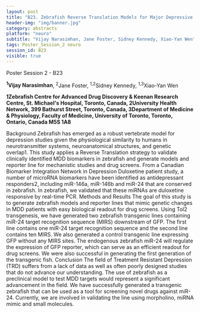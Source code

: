 ```yaml
---
layout: post
title: "B23. Zebrafish Reverse Translation Models for Major Depressive Disorders (MDD)"
header-img: "img/banner.jpg"
category: abstracts
platform: "neuro"
subtitle: "Vijay Narasimhan, Jane Foster, Sidney Kennedy, Xiao-Yan Wen"
tags: Poster_Session_2 neuro
session_id: B23
visible: true
---
```

Poster Session 2 - B23

**<sup>1</sup>Vijay Narasimhan**, <sup>2</sup>Jane Foster, <sup>1,2</sup>Sidney Kennedy, <sup>1,3</sup>Xiao-Yan Wen

__1Zebrafish Centre for Advanced Drug Discovery & Keenan Research Centre, St. Michael's Hospital, Toronto, Canada, 2University Health Network, 399 Bathurst Street, Toronto, Canada, 3Department of Medicine & Physiology, Faculty of Medicine, University of Toronto, Toronto, Ontario, Canada M5S 1A8__

Background
Zebrafish has emerged as a robust vertebrate model for depression studies given the physiological similarity to humans in neurotransmitter systems, neuroanatomical structures, and genetic overlap1. This study applies a Reverse Translation strategy to validate clinically identified MDD biomarkers in zebrafish and generate models and reporter line for mechanistic studies and drug screens. From a Canadian Biomarker Integration Network in Depression Duloxetine patient study, a number of microRNA biomarkers have been identified as antidepressant responders2, including miR-146a, miR-146b and miR-24 that are conserved in zebrafish. In zebrafish, we validated that these miRNAs are duloxetine responsive by real-time PCR. 
Methods and Results
The goal of this study is to generate zebrafish models and reporter lines that mimic genetic changes in MDD patients with easy biological readout for drug screens. Using Tol2 transgenesis, we have generated two zebrafish transgenic lines containing miR-24 target recognition sequence (MIRS) downstream of GFP. The first line contains one miR-24 target recognition sequence and the second line contains ten MIRS. We also generated a control transgenic line expressing GFP without any MIRS sites. The endogenous zebrafish miR-24 will regulate the expression of GFP reporter, which can serve as an efficient readout for drug screens. We were also successful in generating the first generation of the transgenic fish.
Conclusion
The field of Treatment Resistant Depression (TRD) suffers from a lack of data as well as often poorly designed studies that do not advance our understanding. The use of zebrafish as a preclinical model to test MDD targets would represent a significant advancement in the field. We have successfully generated a transgenic zebrafish that can be used as a tool for screening novel drugs against miR-24.  Currently, we are involved in validating the line using morpholino, miRNA mimic and small molecules.